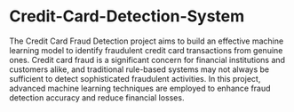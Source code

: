 # Credit-Card-Detection-System

The Credit Card Fraud Detection project aims to build an effective machine learning model to identify fraudulent credit card transactions from genuine ones.
Credit card fraud is a significant concern for financial institutions and customers alike, and traditional rule-based systems may not always be sufficient to detect sophisticated fraudulent activities. 
In this project, advanced machine learning techniques are employed to enhance fraud detection accuracy and reduce financial losses.
